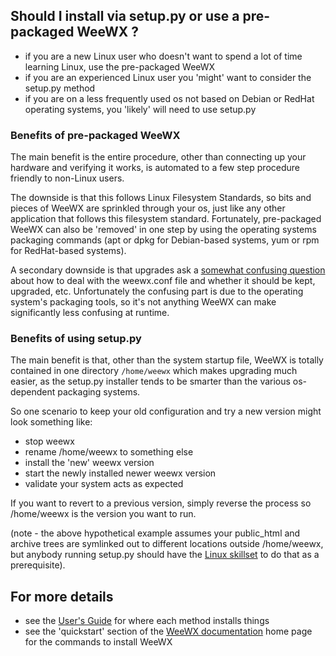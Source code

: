 ## Should I install via setup.py or use a pre-packaged WeeWX ?

* if you are a new Linux user who doesn't want to spend a lot of time learning Linux, use the pre-packaged WeeWX
* if you are an experienced Linux user you 'might' want to consider the setup.py method
* if you are on a less frequently used os not based on Debian or RedHat operating systems, you 'likely' will need to use setup.py


### Benefits of pre-packaged WeeWX

The main benefit is the entire procedure, other than connecting up your hardware and verifying it works, is automated to a few step procedure friendly to non-Linux users.

The downside is that this follows Linux Filesystem Standards, so bits and pieces of WeeWX are sprinkled through your os, just like any other application that follows this filesystem standard.   Fortunately, pre-packaged WeeWX can also be 'removed' in one step by using the operating systems packaging commands (apt or dpkg for Debian-based systems, yum or rpm for RedHat-based systems).

A secondary downside is that upgrades ask a [somewhat confusing question](faq-questions-apt-get-asks) about how to deal with the weewx.conf file and whether it should be kept, upgraded, etc.   Unfortunately the confusing part is due to the operating system's packaging tools, so it's not anything WeeWX can make significantly less confusing at runtime.

### Benefits of using setup.py

The main benefit is that, other than the system startup file, WeeWX is totally contained in one directory `/home/weewx` which makes upgrading much easier, as the setup.py installer tends to be smarter than the various os-dependent packaging systems.

So one scenario to keep your old configuration and try a new version might look something like:
* stop weewx
* rename /home/weewx to something else
* install the 'new' weewx version
* start the newly installed newer weewx version
* validate your system acts as expected

If you want to revert to a previous version, simply reverse the process so /home/weewx is the version you want to run.

(note - the above hypothetical example assumes your public_html and archive trees are symlinked out to different locations outside /home/weewx, but anybody running setup.py should have the [Linux skillset](https://github.com/weewx/weewx/wiki/faq-user-expectations) to do that as a prerequisite).


## For more details

* see the [User's Guide](https://weewx.com/docs/usersguide.htm#Where_to_find_things) for where each method installs things
* see the 'quickstart' section of the [WeeWX documentation](https://weewx.com/docs.html) home page for the commands to install WeeWX
